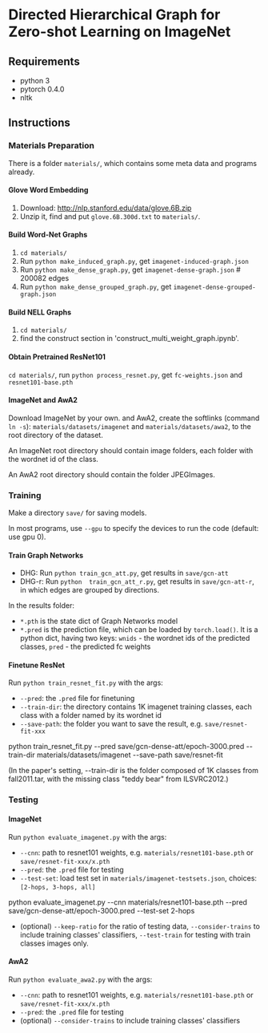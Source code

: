 
# Directed Hierarchical Graph for Zero-shot Learning on ImageNet

## Requirements

* python 3
* pytorch 0.4.0
* nltk

## Instructions

### Materials Preparation

There is a folder `materials/`, which contains some meta data and programs already.

#### Glove Word Embedding
1. Download: http://nlp.stanford.edu/data/glove.6B.zip
2. Unzip it, find and put `glove.6B.300d.txt` to `materials/`.

#### Build Word-Net Graphs
1. `cd materials/`
2. Run `python make_induced_graph.py`, get `imagenet-induced-graph.json`
3. Run `python make_dense_graph.py`, get `imagenet-dense-graph.json`  # 200082 edges
3. Run `python make_dense_grouped_graph.py`, get `imagenet-dense-grouped-graph.json`

#### Build NELL Graphs
1. `cd materials/`
2. find the construct section in 'construct_multi_weight_graph.ipynb'.
#### Obtain Pretrained ResNet101
 `cd materials/`, run `python process_resnet.py`, get `fc-weights.json` and `resnet101-base.pth`

#### ImageNet and AwA2

Download ImageNet by your own. and AwA2, create the softlinks (command `ln -s`): `materials/datasets/imagenet` and `materials/datasets/awa2`, to the root directory of the dataset.

An ImageNet root directory should contain image folders, each folder with the wordnet id of the class.

An AwA2 root directory should contain the folder JPEGImages.

### Training

Make a directory `save/` for saving models.

In most programs, use `--gpu` to specify the devices to run the code (default: use gpu 0).

#### Train Graph Networks
* DHG: Run `python train_gcn_att.py`, get results in `save/gcn-att`
* DHG-r: Run `python  train_gcn_att_r.py`, get results in `save/gcn-att-r`, in which edges are grouped by directions.

In the results folder:
* `*.pth` is the state dict of Graph Networks model
* `*.pred` is the prediction file, which can be loaded by `torch.load()`. It is a python dict, having two keys: `wnids` - the wordnet ids of the predicted classes, `pred` - the predicted fc weights

#### Finetune ResNet
Run `python train_resnet_fit.py` with the args:
* `--pred`: the `.pred` file for finetuning
* `--train-dir`: the directory contains 1K imagenet training classes, each class with a folder named by its wordnet id
* `--save-path`: the folder you want to save the result, e.g. `save/resnet-fit-xxx`

python train_resnet_fit.py --pred save/gcn-dense-att/epoch-3000.pred --train-dir materials/datasets/imagenet --save-path save/resnet-fit

(In the paper's setting, --train-dir is the folder composed of 1K classes from fall2011.tar, with the missing class "teddy bear" from ILSVRC2012.)

### Testing

#### ImageNet
Run `python evaluate_imagenet.py` with the args:
* `--cnn`: path to resnet101 weights, e.g. `materials/resnet101-base.pth` or `save/resnet-fit-xxx/x.pth`
* `--pred`: the `.pred` file for testing
* `--test-set`: load test set in `materials/imagenet-testsets.json`, choices: `[2-hops, 3-hops, all]`

python evaluate_imagenet.py --cnn materials/resnet101-base.pth --pred save/gcn-dense-att/epoch-3000.pred --test-set 2-hops

* (optional) `--keep-ratio` for the ratio of testing data, `--consider-trains` to include training classes' classifiers, `--test-train` for testing with train classes images only.

#### AwA2
Run `python evaluate_awa2.py` with the args:
* `--cnn`: path to resnet101 weights, e.g. `materials/resnet101-base.pth` or `save/resnet-fit-xxx/x.pth`
* `--pred`: the `.pred` file for testing
* (optional) `--consider-trains` to include training classes' classifiers
